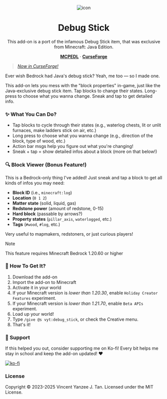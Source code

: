 <div align="center">

![icon](pack/pack_icon.png)

# Debug Stick

This add-on is a port of the infamous Debug Stick item, that was
exclusive from Minecraft: Java Edition.

[**MCPEDL**][mcpedl] &middot; [**CurseForge**][curseforge]

</div>

> [*Now in CurseForge!*](https://www.curseforge.com/minecraft-bedrock/addons/debug-stick)

Ever wish Bedrock had Java's debug stick? Yeah, me too &mdash; so I made one.

This add-on lets you mess with the "block properties" in-game, just like the
Java-exclusive debug stick item. Tap blocks to change their states. Long-press
to choose what you wanna change. Sneak and tap to get detailed info.

### ✨ What You Can Do?

- Tap blocks to cycle through their states (e.g., waterlog chests, lit or
  unlit furnaces, make ladders stick on air, etc.)
- Long press to choose what you wanna change (e.g., direction of the block,
  type of wood, etc.)
- Action bar msgs help you figure out what you're changing!
- Sneak + tap = show detailed infos about a block (more on that below!)

### 🔍 Block Viewer (Bonus Feature!)

This is a Bedrock-only thing I've added! Just sneak and tap a block to get all
kinds of infos you may need:

- **Block ID** (i.e., `minecraft:log`)
- **Location** (`0 1 2`)
- **Matter state** (solid, liquid, gas)
- **Redstone power** (amount of redstone, 0-15)
- **Hard block** (passable by arrows?)
- **Property states** (`pillar_axis`, `waterlogged`, etc.)
- **Tags** (`#wood`, `#log`, etc.)

Very useful to mapmakers, redstoners, or just curious players!

> [!NOTE]
> This feature requires Minecraft Bedrock 1.20.60 or higher

### 🎁 How To Get It?

1. Download the add-on
2. Import the add-on to Minecraft
3. Activate it in your world
4. If your Minecraft version is *lower than 1.20.30*, enable
   `Holiday Creator Features` experiment.
5. If your Minecraft version is *lower than 1.21.70*, enable
   `Beta APIs` experiment.
6. Load up your world!
7. Type `/give @s vyt:debug_stick`, or check the Creative menu.
8. That's it!

### 🎉 Support

If this helped you out, consider supporting me on Ko-fi! Every bit helps me
stay in school and keep the add-on updated! ❤️

[![ko-fi](https://ko-fi.com/img/githubbutton_sm.svg)](https://ko-fi.com/W7W51I5VSO)

### License

Copyright &copy; 2023-2025 Vincent Yanzee J. Tan. Licensed under the MIT License.

[mcpedl]: https://mcpedl.com/debug-stick
[curseforge]: https://www.curseforge.com/minecraft-bedrock/addons/debug-stick
[releases]: https://github.com/vytdev/debug-stick/releases
[dl]: https://github.com/vytdev/debug-stick/releases/latest/download/debug-stick.mcpack

